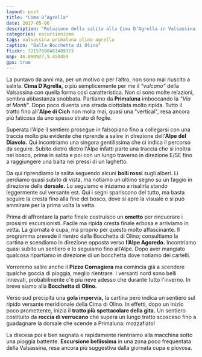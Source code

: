```yaml
---
layout: post
title: "Cima D’Agrella"
date: 2017-05-06
description: "Relazione della salita alla Cima D’Agrella in Valsassina con partenza da Primaluna e rientro per la Bocchetta di Olino"
categories: escursionismo
tags: valsassina primaluna olino agrella
caption: "Dalla Bocchetta di Olino"
flickr: 72157680481489373
map: 46.000927,9.450459
gps: true
---
```


La puntavo da anni ma, per un motivo o per l’altro, non sono mai riuscito a salirla. **Cima D’Agrella,** o più semplicemente per me il *"vulcano"* della Valsassina con quella forma così caratteristica. Non ci sono molte relazioni, sembra abbastanza snobbata. Partiamo da **Primaluna** imboccando la *"Via ai Monti"*. Dopo poco diventa una strada ciottolata molto ripida. Tutto il tratto fino all'**Alpe di Cich** non molla mai, quasi una "vertical", resa ancora più faticosa da uno spesso strato di foglie.

Superata l'Alpe il sentiero prosegue in falsopiano fino a collegarsi con una traccia molto più evidente che riprende a salire in direzione dell’**Alpe del Diavolo.** Qui incontriamo una singora gentilissima che ci indica il percorso da seguire. Subito dietro dietro l'Alpe infatti parte una traccia che si inoltra nel bosco, prima in salita e poi con un lungo traverso in direzione E/SE fino a raggiungere una baita nei pressi di un laghetto.

Da qui riprendiamo la salita seguendo alcuni **bolli rossi** sugli alberi. Li perdiamo quasi subito di vista, ma notiamo un ultimo segno su un faggio in direzione della **dorsale.** Lo seguiamo e iniziamo a risalirla stando leggermente sul versante est. Qui i segni spariscono del tutto, ma basta seguire la cresta fino alla fine del bosco, dove si apre la visuale e si può ammirare per la prima volta la vetta.

Prima di affrontare la parte finale costruisco un **ometto** per rincuorare i prossimi escursionisti. Facile ma ripida cresta finale erbosa e arriviamo in vetta. La giornata è cupa, ma proprio per questo molto affascinante. Il programma prevede il rientro dalla Bocchetta di Olino; consultiamo la cartina e scendiamo in direzione opposta verso **l’Alpe Agoredo.** Incontriamo quasi subito un sentiero e lo seguiamo fino all’Alpe. Dopo aver mangiato qualcosa ripartiamo in direzione di un bocchetta dove notiamo dei cartelli.

Vorremmo salire anche il **Pizzo Cornagiera** ma comincia già a scendere qualche goccia di pioggia, meglio rientrare. I versanti nord sono belli innevati, probabilmente c'è più neve adesso che durante tutto l'inverno. In breve siamo alla **Bocchetta di Olino.** 

Verso sud precipita una **gola impervia,** la cartina però indica un sentiero sul ripido versante meridionale della Cima di Olino. In effetti, dopo un inizio poco promettente, inizia il **tratto più spettacolare della gita.** Un sentiero costituito da **roccia di verrucano** che supera un lungo tratto scosceso fino a guadagnare la dorsale che scende a Primaluna: mozzafiato!

La discesa poi è ben segnata e rapidamente rientriamo alla macchina sotto una pioggia battente. **Escursione bellissima** in una zona poco frequentata della Valsassina, resa ancora più suggestiva dalla giornata cupa e piovosa.




